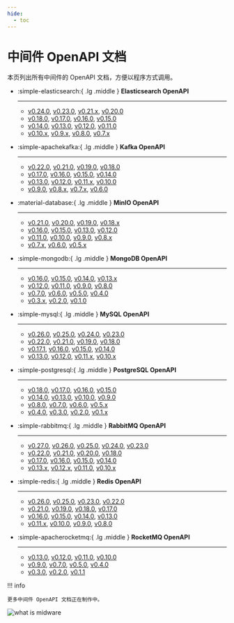 ```yaml
---
hide:
  - toc
---
```


# 中间件 OpenAPI 文档

本页列出所有中间件的 OpenAPI 文档，方便以程序方式调用。

<div class="grid cards" markdown>

-   :simple-elasticsearch:{ .lg .middle } __Elasticsearch OpenAPI__

    ---

    - [v0.24.0](mcamel/elasticsearch/elasticsearch-v0.24.0.md), [v0.23.0](mcamel/elasticsearch/elasticsearch-v0.23.0.md), [v0.21.x](mcamel/elasticsearch/elasticsearch-v0.21.0.md), [v0.20.0](mcamel/elasticsearch/elasticsearch-v0.20.0.md)
    - [v0.18.0](mcamel/elasticsearch/elasticsearch-v0.18.0.md), [v0.17.0](mcamel/elasticsearch/elasticsearch-v0.17.0.md), [v0.16.0](mcamel/elasticsearch/elasticsearch-v0.16.0.md), [v0.15.0](mcamel/elasticsearch/elasticsearch-v0.15.0.md)
    - [v0.14.0](mcamel/elasticsearch/elasticsearch-v0.14.0.md), [v0.13.0](mcamel/elasticsearch/elasticsearch-v0.13.0.md), [v0.12.0](mcamel/elasticsearch/elasticsearch-v0.12.0.md), [v0.11.0](mcamel/elasticsearch/elasticsearch-v0.11.0.md)
    - [v0.10.x](mcamel/elasticsearch/elasticsearch-v0.10.0.md), [v0.9.x](mcamel/elasticsearch/elasticsearch-v0.9.0.md), [v0.8.0](mcamel/elasticsearch/elasticsearch-v0.8.0.md), [v0.7.x](mcamel/elasticsearch/elasticsearch-v0.7.0.md)

-   :simple-apachekafka:{ .lg .middle } __Kafka OpenAPI__

    ---

    - [v0.22.0](mcamel/kafka/kafka-v0.22.0.md), [v0.21.0](mcamel/kafka/kafka-v0.21.0.md), [v0.19.0](mcamel/kafka/kafka-v0.19.0.md), [v0.18.0](mcamel/kafka/kafka-v0.18.0.md)
    - [v0.17.0](mcamel/kafka/kafka-v0.17.0.md), [v0.16.0](mcamel/kafka/kafka-v0.16.0.md), [v0.15.0](mcamel/kafka/kafka-v0.15.0.md), [v0.14.0](mcamel/kafka/kafka-v0.14.0.md)
    - [v0.13.0](mcamel/kafka/kafka-v0.13.0.md), [v0.12.0](mcamel/kafka/kafka-v0.12.0.md), [v0.11.x](mcamel/kafka/kafka-v0.11.0.md), [v0.10.0](mcamel/kafka/kafka-v0.10.0.md)
    - [v0.9.0](mcamel/kafka/kafka-v0.9.0.md), [v0.8.x](mcamel/kafka/kafka-v0.8.0.md), [v0.7.x](mcamel/kafka/kafka-v0.7.0.md), [v0.6.0](mcamel/kafka/kafka-v0.6.0.md)

-   :material-database:{ .lg .middle } __MinIO OpenAPI__

    ---

    - [v0.21.0](mcamel/minio/minio-v0.21.0.md), [v0.20.0](mcamel/minio/minio-v0.20.0.md), [v0.19.0](mcamel/minio/minio-v0.19.0.md), [v0.18.x](mcamel/minio/minio-v0.18.0.md)
    - [v0.16.0](mcamel/minio/minio-v0.16.0.md), [v0.15.0](mcamel/minio/minio-v0.15.0.md), [v0.13.0](mcamel/minio/minio-v0.13.0.md), [v0.12.0](mcamel/minio/minio-v0.12.0.md)
    - [v0.11.0](mcamel/minio/minio-v0.11.0.md), [v0.10.0](mcamel/minio/minio-v0.10.0.md), [v0.9.0](mcamel/minio/minio-v0.9.0.md), [v0.8.x](mcamel/minio/minio-v0.8.0.md)
    - [v0.7.x](mcamel/minio/minio-v0.7.0.md), [v0.6.0](mcamel/minio/minio-v0.6.0.md), [v0.5.x](mcamel/minio/minio-v0.5.0.md)

-   :simple-mongodb:{ .lg .middle } __MongoDB OpenAPI__

    ---

    - [v0.16.0](mcamel/mongodb/mongodb-v0.16.0.md), [v0.15.0](mcamel/mongodb/mongodb-v0.15.0.md), [v0.14.0](mcamel/mongodb/mongodb-v0.14.0.md), [v0.13.x](mcamel/mongodb/mongodb-v0.13.0.md)
    - [v0.12.0](mcamel/mongodb/mongodb-v0.12.0.md), [v0.11.0](mcamel/mongodb/mongodb-v0.11.0.md), [v0.9.0](mcamel/mongodb/mongodb-v0.9.0.md), [v0.8.0](mcamel/mongodb/mongodb-v0.8.0.md)
    - [v0.7.0](mcamel/mongodb/mongodb-v0.7.0.md), [v0.6.0](mcamel/mongodb/mongodb-v0.6.0.md), [v0.5.0](mcamel/mongodb/mongodb-v0.5.0.md), [v0.4.0](mcamel/mongodb/mongodb-v0.4.0.md)
    - [v0.3.x](mcamel/mongodb/mongodb-v0.3.0.md), [v0.2.0](mcamel/mongodb/mongodb-v0.2.0.md), [v0.1.0](mcamel/mongodb/mongodb-v0.1.0.md)

-   :simple-mysql:{ .lg .middle } __MySQL OpenAPI__

    ---

    - [v0.26.0](mcamel/mysql/mysql-v0.25.0.md), [v0.25.0](mcamel/mysql/mysql-v0.25.0.md), [v0.24.0](mcamel/mysql/mysql-v0.24.0.md), [v0.23.0](mcamel/mysql/mysql-v0.23.0.md)
    - [v0.22.0](mcamel/mysql/mysql-v0.22.0.md), [v0.21.0](mcamel/mysql/mysql-v0.21.0.md), [v0.19.0](mcamel/mysql/mysql-v0.19.0.md), [v0.18.0](mcamel/mysql/mysql-v0.18.0.md)
    - [v0.17.1](mcamel/mysql/mysql-v0.17.1.md), [v0.16.0](mcamel/mysql/mysql-v0.16.0.md), [v0.15.0](mcamel/mysql/mysql-v0.15.0.md), [v0.14.0](mcamel/mysql/mysql-v0.14.0.md)
    - [v0.13.0](mcamel/mysql/mysql-v0.13.0.md), [v0.12.0](mcamel/mysql/mysql-v0.12.0.md), [v0.11.x](mcamel/mysql/mysql-v0.11.0.md), [v0.10.x](mcamel/mysql/mysql-v0.10.0.md)

-   :simple-postgresql:{ .lg .middle } __PostgreSQL OpenAPI__

    ---

    - [v0.18.0](mcamel/postgresql/postgresql-v0.18.0.md), [v0.17.0](mcamel/postgresql/postgresql-v0.17.0.md), [v0.16.0](mcamel/postgresql/postgresql-v0.16.0.md), [v0.15.0](mcamel/postgresql/postgresql-v0.15.0.md)
    - [v0.14.0](mcamel/postgresql/postgresql-v0.14.0.md), [v0.13.0](mcamel/postgresql/postgresql-v0.13.0.md), [v0.10.0](mcamel/postgresql/postgresql-v0.10.0.md), [v0.9.0](mcamel/postgresql/postgresql-v0.9.0.md)
    - [v0.8.0](mcamel/postgresql/postgresql-v0.8.0.md), [v0.7.0](mcamel/postgresql/postgresql-v0.7.0.md), [v0.6.0](mcamel/postgresql/postgresql-v0.6.0.md), [v0.5.x](mcamel/postgresql/postgresql-v0.5.0.md)
    - [v0.4.0](mcamel/postgresql/postgresql-v0.4.0.md), [v0.3.0](mcamel/postgresql/postgresql-v0.3.0.md), [v0.2.0](mcamel/postgresql/postgresql-v0.2.0.md), [v0.1.x](mcamel/postgresql/postgresql-v0.1.0.md)

-   :simple-rabbitmq:{ .lg .middle } __RabbitMQ OpenAPI__

    ---

    - [v0.27.0](mcamel/rabbitmq/rabbitmq-v0.27.0.md), [v0.26.0](mcamel/rabbitmq/rabbitmq-v0.26.0.md), [v0.25.0](mcamel/rabbitmq/rabbitmq-v0.25.0.md), [v0.24.0](mcamel/rabbitmq/rabbitmq-v0.24.0.md), [v0.23.0](mcamel/rabbitmq/rabbitmq-v0.23.0.md)
    - [v0.22.0](mcamel/rabbitmq/rabbitmq-v0.22.0.md), [v0.21.0](mcamel/rabbitmq/rabbitmq-v0.21.0.md), [v0.20.0](mcamel/rabbitmq/rabbitmq-v0.20.0.md), [v0.18.0](mcamel/rabbitmq/rabbitmq-v0.18.0.md)
    - [v0.17.0](mcamel/rabbitmq/rabbitmq-v0.17.0.md), [v0.16.0](mcamel/rabbitmq/rabbitmq-v0.16.0.md), [v0.15.0](mcamel/rabbitmq/rabbitmq-v0.15.0.md), [v0.14.0](mcamel/rabbitmq/rabbitmq-v0.14.0.md)
    - [v0.13.x](mcamel/rabbitmq/rabbitmq-v0.13.0.md), [v0.12.x](mcamel/rabbitmq/rabbitmq-v0.12.0.md), [v0.11.0](mcamel/rabbitmq/rabbitmq-v0.11.0.md), [v0.10.x](mcamel/rabbitmq/rabbitmq-v0.10.0.md)

-   :simple-redis:{ .lg .middle } __Redis OpenAPI__

    ---

    - [v0.26.0](mcamel/redis/redis-v0.26.0.md), [v0.25.0](mcamel/redis/redis-v0.25.0.md), [v0.23.0](mcamel/redis/redis-v0.23.0.md), [v0.22.0](mcamel/redis/redis-v0.22.0.md)
    - [v0.21.0](mcamel/redis/redis-v0.21.0.md), [v0.19.0](mcamel/redis/redis-v0.19.0.md), [v0.18.0](mcamel/redis/redis-v0.18.0.md), [v0.17.0](mcamel/redis/redis-v0.17.0.md)
    - [v0.16.0](mcamel/redis/redis-v0.16.0.md), [v0.15.0](mcamel/redis/redis-v0.15.0.md), [v0.14.0](mcamel/redis/redis-v0.14.0.md), [v0.13.0](mcamel/redis/redis-v0.13.0.md)
    - [v0.11.x](mcamel/redis/redis-v0.11.0.md), [v0.10.0](mcamel/redis/redis-v0.10.0.md), [v0.9.0](mcamel/redis/redis-v0.9.0.md), [v0.8.0](mcamel/redis/redis-v0.8.0.md)

-   :simple-apacherocketmq:{ .lg .middle } __RocketMQ OpenAPI__

    ---

    - [v0.13.0](mcamel/rocketmq/rocketmq-v0.13.0.md), [v0.12.0](mcamel/rocketmq/rocketmq-v0.12.0.md), [v0.11.0](mcamel/rocketmq/rocketmq-v0.11.0.md), [v0.10.0](mcamel/rocketmq/rocketmq-v0.10.0.md)
    - [v0.9.0](mcamel/rocketmq/rocketmq-v0.9.0.md), [v0.7.0](mcamel/rocketmq/rocketmq-v0.7.0.md), [v0.5.0](mcamel/rocketmq/rocketmq-v0.5.0.md), [v0.4.0](mcamel/rocketmq/rocketmq-v0.4.0.md)
    - [v0.3.0](mcamel/rocketmq/rocketmq-v0.3.0.md), [v0.2.0](mcamel/rocketmq/rocketmq-v0.2.0.md), [v0.1.1](mcamel/rocketmq/rocketmq-v0.1.1.md)

</div>

!!! info

    更多中间件 OpenAPI 文档正在制作中。

![what is midware](https://docs.daocloud.io/daocloud-docs-images/docs/openapi/images/middleware02.jpeg)
